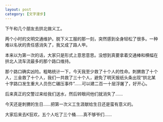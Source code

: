 ```yaml
---
layout: post
category: [文字漫步]
---
```


下午和几个朋友去拱北做义工。

两个小时的文明交通维护。脱下义工服的那一刻，突然感到全身轻松了很多。一种难以名状的责任感消失了，我又成了路人甲。
  
本来以为第一次的话，大家只是形式上意思意思。没想到真要拿着交通棒和横幅在拱北人流车流最多的那个路口维持。
  
那个路口确实凶险。粗略统计一下，今天我至少救了十个人的性命。刺猬救了十个人，三金救了十个人，我们一共救了三十个人，避免了明天报纸头条出现“拱北某十字路口发生重大人员伤亡碾压事件”……可以建二百一十层浮屠了，好开心。
  
后来真正的交警过来给我们送水，然后转眼间他们就消失了……
  
今天还是刺猬的生日……把第一次义工生涯献给生日还是蛮有意义的。
  
大家后来去K狂欢，五个人吃了三个桶……真不够爷们……